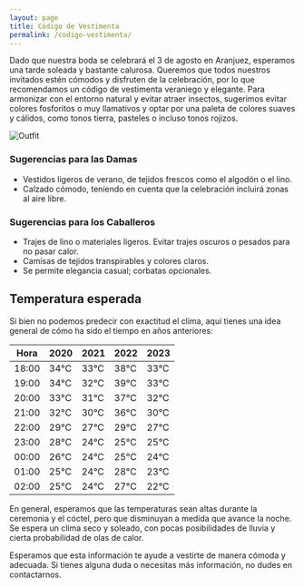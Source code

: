 ```yaml
---
layout: page
title: Código de Vestimenta
permalink: /codigo-vestimenta/
---
```



Dado que nuestra boda se celebrará el 3 de agosto en Aranjuez, esperamos una tarde soleada y bastante calurosa. Queremos que todos nuestros invitados estén cómodos y disfruten de la celebración, por lo que recomendamos un código de vestimenta veraniego y elegante. Para armonizar con el entorno natural y evitar atraer insectos, sugerimos evitar colores fosforitos o muy llamativos y optar por una paleta de colores suaves y cálidos, como tonos tierra, pasteles o incluso tonos rojizos.

![Outfit](/boda-paula-eduardo/images/dresscode.png)

### Sugerencias para las Damas

- Vestidos ligeros de verano, de tejidos frescos como el algodón o el lino.
- Calzado cómodo, teniendo en cuenta que la celebración incluirá zonas al aire libre.


### Sugerencias para los Caballeros

- Trajes de lino o materiales ligeros. Evitar trajes oscuros o pesados para no pasar calor.
- Camisas de tejidos transpirables y colores claros.
- Se permite elegancia casual; corbatas opcionales.
  
## Temperatura esperada

Si bien no podemos predecir con exactitud el clima, aquí tienes una idea general de cómo ha sido el tiempo en años anteriores:

| Hora | 2020 | 2021 | 2022 | 2023 |
|------|------|------|------|------|
| 18:00 | 34°C | 33°C | 38°C | 33°C |
| 19:00 | 34°C | 32°C | 39°C | 33°C |
| 20:00 | 33°C | 31°C | 37°C | 32°C |
| 21:00 | 32°C | 30°C | 36°C | 30°C |
| 22:00 | 29°C | 27°C | 29°C | 27°C |
| 23:00 | 28°C | 24°C | 25°C | 25°C |
| 00:00 | 26°C | 24°C | 25°C | 24°C |
| 01:00 | 25°C | 24°C | 28°C | 23°C |
| 02:00 | 25°C | 24°C | 27°C | 22°C |

En general, esperamos que las temperaturas sean altas durante la ceremonia y el cóctel, pero que disminuyan a medida que avance la noche. Se espera un clima seco y soleado, con pocas posibilidades de lluvia y cierta probabilidad de olas de calor.

Esperamos que esta información te ayude a vestirte de manera cómoda y adecuada. Si tienes alguna duda o necesitas más información, no dudes en contactarnos.
